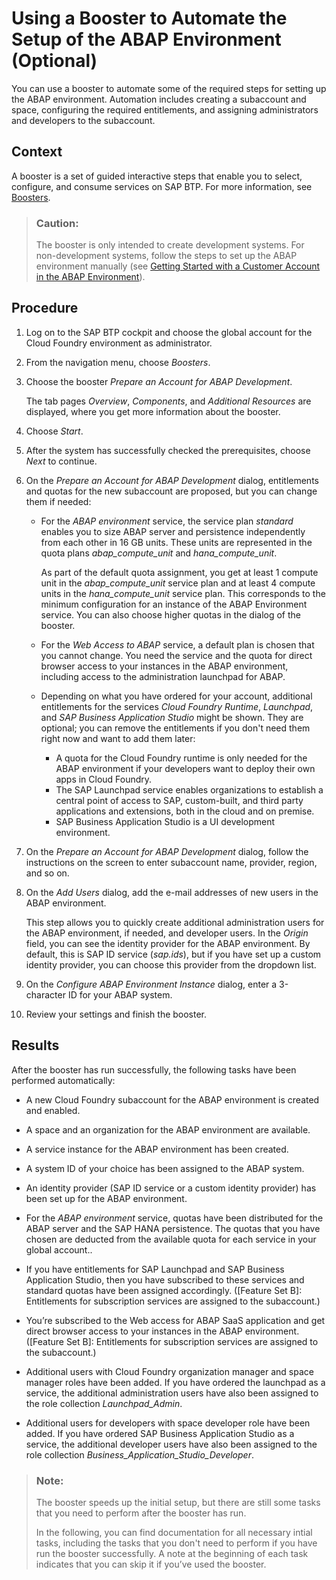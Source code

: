 <!-- loiocd7e7e6108c24b5384b7d218c74e80b9 -->

# Using a Booster to Automate the Setup of the ABAP Environment \(Optional\)

You can use a booster to automate some of the required steps for setting up the ABAP environment. Automation includes creating a subaccount and space, configuring the required entitlements, and assigning administrators and developers to the subaccount.



## Context

A booster is a set of guided interactive steps that enable you to select, configure, and consume services on SAP BTP. For more information, see [Boosters](https://help.sap.com/viewer/65de2977205c403bbc107264b8eccf4b/Cloud/en-US/fb1b56148f834749a2bf51127421610b.html).

> ### Caution:  
> The booster is only intended to create development systems. For non-development systems, follow the steps to set up the ABAP environment manually \(see [Getting Started with a Customer Account in the ABAP Environment](getting-started-with-a-customer-account-in-the-abap-environment-e34a329.md)\).



## Procedure

1.  Log on to the SAP BTP cockpit and choose the global account for the Cloud Foundry environment as administrator.

2.  From the navigation menu, choose *Boosters*.

3.  Choose the booster *Prepare an Account for ABAP Development*.

    The tab pages *Overview*, *Components*, and *Additional Resources* are displayed, where you get more information about the booster.

4.  Choose *Start*.

5.  After the system has successfully checked the prerequisites, choose *Next* to continue.

6.  On the *Prepare an Account for ABAP Development* dialog, entitlements and quotas for the new subaccount are proposed, but you can change them if needed:

    -   For the *ABAP environment* service, the service plan *standard* enables you to size ABAP server and persistence independently from each other in 16 GB units. These units are represented in the quota plans *abap\_compute\_unit* and *hana\_compute\_unit*.

        As part of the default quota assignment, you get at least 1 compute unit in the *abap\_compute\_unit* service plan and at least 4 compute units in the *hana\_compute\_unit* service plan. This corresponds to the minimum configuration for an instance of the ABAP Environment service. You can also choose higher quotas in the dialog of the booster.

    -   For the *Web Access to ABAP* service, a default plan is chosen that you cannot change. You need the service and the quota for direct browser access to your instances in the ABAP environment, including access to the administration launchpad for ABAP.
    -   Depending on what you have ordered for your account, additional entitlements for the services *Cloud Foundry Runtime*, *Launchpad*, and *SAP Business Application Studio* might be shown. They are optional; you can remove the entitlements if you don't need them right now and want to add them later:
        -   A quota for the Cloud Foundry runtime is only needed for the ABAP environment if your developers want to deploy their own apps in Cloud Foundry.
        -   The SAP Launchpad service enables organizations to establish a central point of access to SAP, custom-built, and third party applications and extensions, both in the cloud and on premise.
        -   SAP Business Application Studio is a UI development environment.


7.  On the *Prepare an Account for ABAP Development* dialog, follow the instructions on the screen to enter subaccount name, provider, region, and so on.

8.  On the *Add Users* dialog, add the e-mail addresses of new users in the ABAP environment.

    This step allows you to quickly create additional administration users for the ABAP environment, if needed, and developer users. In the *Origin* field, you can see the identity provider for the ABAP environment. By default, this is SAP ID service \(*sap.ids*\), but if you have set up a custom identity provider, you can choose this provider from the dropdown list.

9.  On the *Configure ABAP Environment Instance* dialog, enter a 3-character ID for your ABAP system.

10. Review your settings and finish the booster.




<a name="loiocd7e7e6108c24b5384b7d218c74e80b9__result_rlt_hb3_jkb"/>

## Results

After the booster has run successfully, the following tasks have been performed automatically:

-   A new Cloud Foundry subaccount for the ABAP environment is created and enabled.

-   A space and an organization for the ABAP environment are available.

-   A service instance for the ABAP environment has been created.

-   A system ID of your choice has been assigned to the ABAP system.

-   An identity provider \(SAP ID service or a custom identity provider\) has been set up for the ABAP environment.

-   For the *ABAP environment* service, quotas have been distributed for the ABAP server and the SAP HANA persistence. The quotas that you have chosen are deducted from the available quota for each service in your global account..

-   If you have entitlements for SAP Launchpad and SAP Business Application Studio, then you have subscribed to these services and standard quotas have been assigned accordingly. \(\[Feature Set B\]: Entitlements for subscription services are assigned to the subaccount.\)

-   You’re subscribed to the Web access for ABAP SaaS application and get direct browser access to your instances in the ABAP environment. \(\[Feature Set B\]: Entitlements for subscription services are assigned to the subaccount.\)

-   Additional users with Cloud Foundry organization manager and space manager roles have been added. If you have ordered the launchpad as a service, the additional administration users have also been assigned to the role collection *Launchpad\_Admin*.

-   Additional users for developers with space developer role have been added. If you have ordered SAP Business Application Studio as a service, the additional developer users have also been assigned to the role collection *Business\_Application\_Studio\_Developer*.


> ### Note:  
> The booster speeds up the initial setup, but there are still some tasks that you need to perform after the booster has run.
> 
> In the following, you can find documentation for all necessary intial tasks, including the tasks that you don't need to perform if you have run the booster successfully. A note at the beginning of each task indicates that you can skip it if you’ve used the booster.

